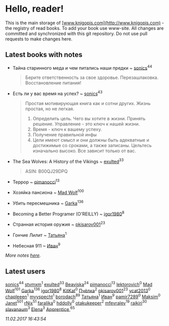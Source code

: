 # Hello, reader!
This is the main storage of [www.knigopis.com](http://www.knigopis.com) - the registry of read books.
To add your book use www-site. All changes are committed and synchronized with this git repository.
Do not use pull requests to make changes here.


## Latest books with notes
* Тайна старинного меда и чем питались наши предки ~ [sonics](users/588/5880221-vkontakte)<sup>44</sup>
    > Берите ответственность за свое здоровье. Перезашлаковка.
    > Восстановление питания!

* Есть ли у вас время на успех? ~ [sonics](users/588/5880221-vkontakte)<sup>43</sup>
    > Простая мотивирующая книга как и сотни других.
    > Жизнь простая, но не легкая.
    > 1. Определить цель. Чего вы хотите в жизни. Принять решение. Управление - это ключ к нашей жизни.
    > 2. Время - ключ к вашему успеху.
    > 3. Получение правильной инфы
    > 4. Цели имеют смысл и они должны быть адекватные и достижимые со сроками,  а также записаны. Цельтесь изначально высоко.
    > Все зависит  только от вас.

* The Sea Wolves: A History of the Vikings ~ [exulted](users/100/100599204551896265722-google)<sup>33</sup>
    > ASIN: B00QJ29DPQ

* Террор ~ [pimanocci](users/117/117124011531379579265-google)<sup>13</sup>

* Хозяйка пансиона ~ [Mad Wolf](users/947/94738840-vkontakte)<sup>100</sup>

* Убить пересмешника ~ [Garka](users/115/115753719718250012620-google)<sup>136</sup>

* Becoming a Better Programer (O'REILLY) ~ [igor1980](users/100/100003094239547-facebook)<sup>8</sup>

* Странная история оружия ~ [pkisarov001](users/311/311057796-yandex)<sup>23</sup>

* Гончие Лилит ~ [Татьяна](users/735/73529875-vkontakte)<sup>1</sup>

* Небесная 911 ~ [Иван](users/111/111223381196748176136-google)<sup>9</sup>


_More notes [here](latest_books_with_notes.md)._


## Latest users
[sonics](users/588/5880221-vkontakte)<sup>44</sup> 
[stvmxm](users/436/4366644796-twitter)<sup>1</sup> 
[exulted](users/100/100599204551896265722-google)<sup>33</sup> 
[Beaviska](users/102/10202544960024508-facebook)<sup>24</sup> 
[pimanocci](users/117/117124011531379579265-google)<sup>13</sup> 
[lektorovich](users/100/100007627924096-facebook)<sup>0</sup> 
[Mad Wolf](users/947/94738840-vkontakte)<sup>101</sup> 
[Garka](users/115/115753719718250012620-google)<sup>136</sup> 
[igor1980](users/100/100003094239547-facebook)<sup>8</sup> 
[KitKat](users/106/106703315109940761280-google)<sup>0</sup> 
[Пчёлка](users/703/70343728-vkontakte)<sup>2</sup> 
[pkisarov001](users/311/311057796-yandex)<sup>23</sup> 
[ycat2013](users/227/227702070-vkontakte)<sup>0</sup> 
[chapleeen](users/269/269883500-twitter)<sup>1</sup> 
[myyspecht](users/321/3211454-vkontakte)<sup>1</sup> 
[borodach](users/157/15706320-vkontakte)<sup>89</sup> 
[Татьяна](users/735/73529875-vkontakte)<sup>1</sup> 
[Иван](users/111/111223381196748176136-google)<sup>9</sup> 
[pamir7289](users/103/10391886-vkontakte)<sup>0</sup> 
[Maksim](users/145/145607147-vkontakte)<sup>0</sup> 
[Janet](users/205/20565064-vkontakte)<sup>501</sup> 
[rNix](users/115/115622071-twitter)<sup>51</sup> 
[faralika](users/440/44047555-vkontakte)<sup>0</sup> 
[hddolly](users/250/250390719-vkontakte)<sup>0</sup> 
[otakukeeper](users/350/35080115-vkontakte)<sup>2</sup> 
[mfevralev](users/140/140966150-vkontakte)<sup>19</sup> 
[raikiri](users/384/384194935-vkontakte)<sup>30</sup> 
[slavanaum](users/562/5622196-vkontakte)<sup>3</sup> 
[Elena](users/459/459594264-yandex)<sup>3</sup> 
[Apprentice ](users/528/52821952-vkontakte)<sup>65</sup> 


_11.02.2017 16:43:54_
